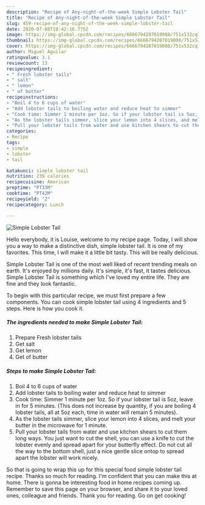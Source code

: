 ```yaml
---
description: "Recipe of Any-night-of-the-week Simple Lobster Tail"
title: "Recipe of Any-night-of-the-week Simple Lobster Tail"
slug: 459-recipe-of-any-night-of-the-week-simple-lobster-tail
date: 2020-07-08T10:42:16.775Z
image: https://img-global.cpcdn.com/recipes/6666794207019008/751x532cq70/simple-lobster-tail-recipe-main-photo.jpg
thumbnail: https://img-global.cpcdn.com/recipes/6666794207019008/751x532cq70/simple-lobster-tail-recipe-main-photo.jpg
cover: https://img-global.cpcdn.com/recipes/6666794207019008/751x532cq70/simple-lobster-tail-recipe-main-photo.jpg
author: Miguel Aguilar
ratingvalue: 3.1
reviewcount: 13
recipeingredient:
- " Fresh lobster tails"
- " salt"
- " lemon"
- " of butter"
recipeinstructions:
- "Boil 4 to 6 cups of water"
- "Add lobster tails to boiling water and reduce heat to simmer"
- "Cook time: Simmer 1 minute per 1oz. So if your lobster tail is 5oz, leave in for 5 minutes. (This does not increase by quantity, if you are boiling 4 lobster tails, all at 5oz each, time in water will remain 5 minutes)."
- "As the lobster tails simmer, slice your lemon into 4 slices, and melt your butter in the microwave for 1 minute."
- "Pull your lobster tails from water and use kitchen shears to cut them long ways. You just want to cut the shell, you can use a knife to cut the lobster evenly and spread apart for your butterfly effect. Do not cut all the way to the bottom shell, just a nice gentle slice ontop to spread apart the lobster will work nicely."
categories:
- Recipe
tags:
- simple
- lobster
- tail

katakunci: simple lobster tail 
nutrition: 239 calories
recipecuisine: American
preptime: "PT33M"
cooktime: "PT42M"
recipeyield: "2"
recipecategory: Lunch

---
```



![Simple Lobster Tail](https://img-global.cpcdn.com/recipes/6666794207019008/751x532cq70/simple-lobster-tail-recipe-main-photo.jpg)

Hello everybody, it is Louise, welcome to my recipe page. Today, I will show you a way to make a distinctive dish, simple lobster tail. It is one of my favorites. This time, I will make it a little bit tasty. This will be really delicious.



Simple Lobster Tail is one of the most well liked of recent trending meals on earth. It's enjoyed by millions daily. It's simple, it's fast, it tastes delicious. Simple Lobster Tail is something which I've loved my entire life. They are fine and they look fantastic.


To begin with this particular recipe, we must first prepare a few components. You can cook simple lobster tail using 4 ingredients and 5 steps. Here is how you cook it.

<!--inarticleads1-->

##### The ingredients needed to make Simple Lobster Tail:

1. Prepare  Fresh lobster tails
1. Get  salt
1. Get  lemon
1. Get  of butter




<!--inarticleads2-->

##### Steps to make Simple Lobster Tail:

1. Boil 4 to 6 cups of water
1. Add lobster tails to boiling water and reduce heat to simmer
1. Cook time: Simmer 1 minute per 1oz. So if your lobster tail is 5oz, leave in for 5 minutes. (This does not increase by quantity, if you are boiling 4 lobster tails, all at 5oz each, time in water will remain 5 minutes).
1. As the lobster tails simmer, slice your lemon into 4 slices, and melt your butter in the microwave for 1 minute.
1. Pull your lobster tails from water and use kitchen shears to cut them long ways. You just want to cut the shell, you can use a knife to cut the lobster evenly and spread apart for your butterfly effect. Do not cut all the way to the bottom shell, just a nice gentle slice ontop to spread apart the lobster will work nicely.




So that is going to wrap this up for this special food simple lobster tail recipe. Thanks so much for reading. I'm confident that you can make this at home. There is gonna be interesting food in home recipes coming up. Remember to save this page on your browser, and share it to your loved ones, colleague and friends. Thank you for reading. Go on get cooking!
